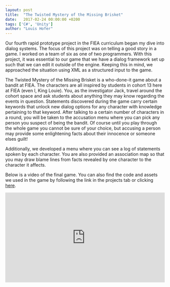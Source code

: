```yaml
---
layout: post
title:  "The Twisted Mystery of the Missing Brisket"
date:   2017-02-24 00:00:00 +0200
tags: ['C#', 'Unity']
author: "Louis Hofer"
---
```


Our fourth rapid prototype project in the FIEA curriculum began my dive into dialog systems.
The focus of this project was on telling a good story in a game.
I worked on a team of six as one of two programmers.
With this project, it was essential to our game that we have a dialog framework set up such that we can edit it outside of the engine.
Keeping this in mind, we approached the situation using XML as a structured input to the game.

The Twisted Mystery of the Missing Brisket is a who-done-it game about a bandit at FIEA.
The characters are all inspired by students in cohort 13 here at FIEA (even I, King Louie).
You, as the investigator Jack, travel around the cohort space and ask students about anything they may know regarding the events in question.
Statements discovered during the game carry certain keywords that unlock new dialog options for any character with knowledge pertaining to that keyword.
After talking to a certain number of characters in a round, you will be taken to the accusation menu where you can pick any person you suspect of being the bandit.
Of course until you play through the whole game you cannot be sure of your choice, but accusing a person may provide some enlightening facts about their innocence or someone elses guilt!

Additionally, we developed a menu where you can see a log of statements spoken by each character.
You are also provided an association map so that you may draw blame lines from facts revealed by one character to the character it affects.

Below is a video of the final game.
You can also find the code and assets we used in the game by following the link in the projects tab or clicking <a href="https://github.com/punster94/TheTwistedMysteryOfTheMissingBrisket">here</a>.

<div style="position:relative;height:0;padding-bottom:56.25%"><iframe src="https://www.youtube.com/embed/e5VH0N9M0oc?ecver=2" style="position:absolute;width:100%;height:100%;left:0" width="640" height="360" frameborder="0" allowfullscreen></iframe></div>